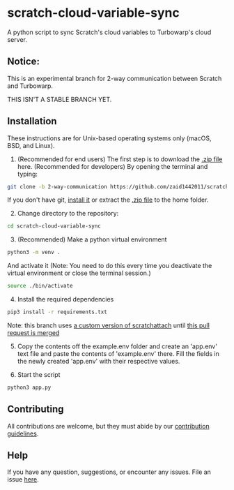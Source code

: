 
# scratch-cloud-variable-sync

A python script to sync Scratch's cloud variables to Turbowarp's cloud server.

## Notice:

This is an experimental branch for 2-way communication between Scratch and Turbowarp.

THIS ISN'T A STABLE BRANCH YET.

## Installation

These instructions are for Unix-based operating systems only (macOS, BSD, and Linux).

1. (Recommended for end users) The first step is to download the [.zip file](https://github.com/zaid1442011/scratch-cloud-variable-sync/releases) here.  (Recommended for developers) By opening the terminal and typing:

```sh
git clone -b 2-way-communication https://github.com/zaid1442011/scratch-cloud-variable-sync.git
```

If you don't have git, [install it](https://git-scm.com/downloads) or extract the [.zip file](https://github.com/zaid1442011/scratch-cloud-variable-sync/releases) to the home folder.

2. Change directory to the repository:

```sh
cd scratch-cloud-variable-sync
```

3.  (Recommended) Make a python virtual environment
```sh
python3 -m venv .
```
And activate it (Note: You need to do this every time you deactivate the virtual environment or close the terminal session.)
```sh
source ./bin/activate
```

4. Install the required dependencies
```sh
pip3 install -r requirements.txt
```
Note: this branch uses [a custom version of scratchattach](https://github.com/zaid1442011/scratchattach) until [this pull request is merged](https://github.com/TimMcCool/scratchattach/pull/230)

5. Copy the contents off the example.env folder and create an 'app.env' text file and paste the contents of 'example.env' there. Fill the fields in the newly created 'app.env' with their respective values.

6. Start the script
```sh
python3 app.py
```

## Contributing

All contributions are welcome, but they must abide by our [contribution guidelines](https://github.com/zaid1442011/scratch-cloud-variable-sync/blob/main/CONTRIBUTING.md).

## Help

If you have any question, suggestions, or encounter any issues. File an issue [here](https://github.com/zaid1442011/scratch-cloud-variable-sync/issues).